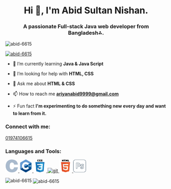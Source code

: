 <h1 align="center">Hi 👋, I'm Abid Sultan Nishan.</h1>
<h3 align="center">A passionate Full-stack Java web developer from Bangladesh⁂.</h3>

<p align="left"> <img src="https://komarev.com/ghpvc/?username=abid-6615&label=Profile%20views&color=0e75b6&style=flat" alt="abid-6615" /> </p>

<p align="left"> <a href="https://github.com/ryo-ma/github-profile-trophy"><img src="https://github-profile-trophy.vercel.app/?username=abid-6615" alt="abid-6615" /></a> </p>

- 🌱 I’m currently learning **Java & Java Script**

- 🤝 I’m looking for help with **HTML, CSS**

- 💬 Ask me about **HTML & CSS**

- 📫 How to reach me **ariyanabid9999@gmail.com**

- ⚡ Fun fact **I'm experimenting to do something new every day and want to learn from it.**

<h3 align="left">Connect with me:</h3>
<p align="left">
  <a href="#">01974106615</a>
</p>

<h3 align="left">Languages and Tools:</h3>
<p align="left"> <a href="https://www.cprogramming.com/" target="_blank" rel="noreferrer"> <img src="https://raw.githubusercontent.com/devicons/devicon/master/icons/c/c-original.svg" alt="c" width="40" height="40"/> </a> <a href="https://www.w3schools.com/cpp/" target="_blank" rel="noreferrer"> <img src="https://raw.githubusercontent.com/devicons/devicon/master/icons/cplusplus/cplusplus-original.svg" alt="cplusplus" width="40" height="40"/> </a> <a href="https://www.w3schools.com/css/" target="_blank" rel="noreferrer"> <img src="https://raw.githubusercontent.com/devicons/devicon/master/icons/css3/css3-original-wordmark.svg" alt="css3" width="40" height="40"/> </a> <a href="https://git-scm.com/" target="_blank" rel="noreferrer"> <img src="https://www.vectorlogo.zone/logos/git-scm/git-scm-icon.svg" alt="git" width="40" height="40"/> </a> <a href="https://www.w3.org/html/" target="_blank" rel="noreferrer"> <img src="https://raw.githubusercontent.com/devicons/devicon/master/icons/html5/html5-original-wordmark.svg" alt="html5" width="40" height="40"/> </a> <a href="https://www.photoshop.com/en" target="_blank" rel="noreferrer"> <img src="https://raw.githubusercontent.com/devicons/devicon/master/icons/photoshop/photoshop-line.svg" alt="photoshop" width="40" height="40"/> </a> </p>

<p><img align="left" src="https://github-readme-stats.vercel.app/api/top-langs?username=abid-6615&show_icons=true&locale=en&layout=compact" alt="abid-6615" /></p>

<p>&nbsp;<img align="center" src="https://github-readme-stats.vercel.app/api?username=abid-6615&show_icons=true&locale=en" alt="abid-6615" /></p>
